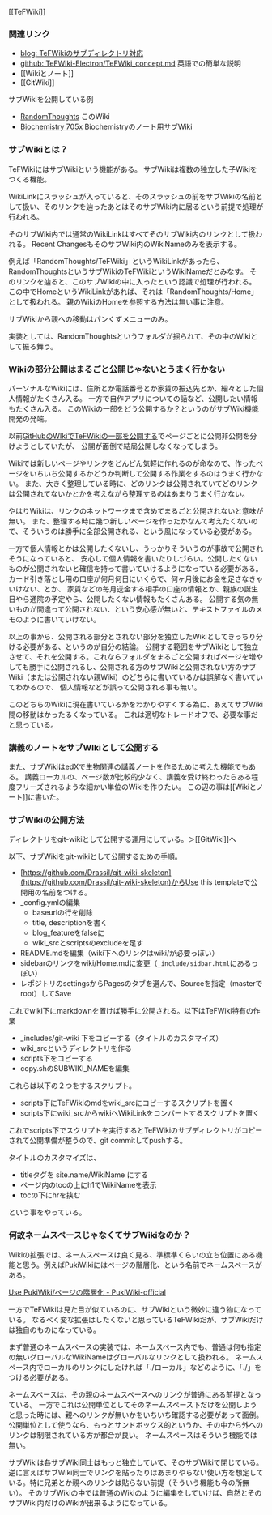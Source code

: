 [[TeFWiki]]

### 関連リンク

- [blog: TeFWikiのサブディレクトリ対応](https://karino2.github.io/2021/09/26/TeFWiki_subdir_support.html)
- [github: TeFWiki-Electron/TeFWiki_concept.md](https://github.com/karino2/TeFWiki-Electron/blob/main/TeFWiki_concept.md) 英語での簡単な説明
- [[Wikiとノート]]
- [[GitWiki]]

サブWikiを公開している例
- [RandomThoughts](https://karino2.github.io/RandomThoughts/Home) このWiki
- [Biochemistry 705x](https://karino2.github.io/Biochemistry705x/Home) Biochemistryのノート用サブWiki

### サブWikiとは？

TeFWikiにはサブWikiという機能がある。
サブWikiは複数の独立した子Wikiをつくる機能。

WikiLinkにスラッシュが入っていると、そのスラッシュの前をサブWikiの名前として扱い、そのリンクを辿ったあとはそのサブWiki内に居るという前提で処理が行われる。

そのサブWiki内では通常のWikiLinkはすべてそのサブWiki内のリンクとして扱われる。
Recent ChangesもそのサブWiki内のWikiNameのみを表示する。

例えば「RandomThoughts/TeFWiki」というWikiLinkがあったら、RandomThoughtsというサブWikiのTeFWikiというWikiNameだとみなす。
そのリンクを辿ると、このサブWIkiの中に入ったという認識で処理が行われる。
この中でHomeというWikiLinkがあれば、それは「RandomThoughts/Home」として扱われる。
親のWikiのHomeを参照する方法は無い事に注意。

サブWikiから親への移動はパンくずメニューのみ。

実装としては、RandomThoughtsというフォルダが掘られて、その中のWikiとして振る舞う。

### Wikiの部分公開はまるごと公開じゃないとうまく行かない

パーソナルなWikiには、住所とか電話番号とか家賃の振込先とか、細々とした個人情報がたくさん入る。
一方で自作アプリについての話など、公開したい情報もたくさん入る。
このWikiの一部をどう公開するか？というのがサブWiki機能開発の発端。

以前[GitHubのWIkiでTeFWikiの一部を公開する](https://karino2.github.io/2021/05/05/gwiki_tefwiki.html)でページごとに公開非公開を分けようとしていたが、
公開が面倒で結局公開しなくなってしまう。

Wikiでは新しいページやリンクをどんどん気軽に作れるのが命なので、作ったページをいちいち公開するかどうか判断して公開する作業をするのはうまく行かない。
また、大きく整理している時に、どのリンクは公開されていてどのリンクは公開されてないかとかを考えながら整理するのはあまりうまく行かない。

やはりWikiは、リンクのネットワークまで含めてまるごと公開されないと意味が無い。
また、整理する時に幾つ新しいページを作ったかなんて考えたくないので、そういうのは勝手に全部公開される、という風になっている必要がある。

一方で個人情報とかは公開したくないし、うっかりそういうのが事故で公開されそうになっていると、
安心して個人情報を書いたりしづらい。公開したくないものが公開されないと確信を持って書いていけるようになっている必要がある。
カード引き落とし用の口座が何月何日にいくらで、何ヶ月後にお金を足さなきゃいけない、とか、
家賃などの毎月送金する相手の口座の情報とか、親族の誕生日やら通院の予定やら、公開したくない情報もたくさんある。
公開する気の無いものが間違って公開されない、という安心感が無いと、テキストファイルのメモのように書いていけない。

以上の事から、公開される部分とされない部分を独立したWikiとしてきっちり分ける必要がある、というのが自分の結論。
公開する範囲をサブWikiとして独立させて、それを公開する。これならフォルダをまるごと公開すればページを増やしても勝手に公開されるし、公開される方のサブWikiと公開されない方のサブWiki（または公開されない親Wiki）のどちらに書いているかは誤解なく書いていてわかるので、
個人情報などが誤って公開される事も無い。

このどちらのWikiに現在書いているかをわかりやすくする為に、あえてサブWiki間の移動はかったるくなっている。
これは適切なトレードオフで、必要な事だと思っている。

### 講義のノートをサブWIkiとして公開する

また、サブWikiはedXで生物関連の講義ノートを作るために考えた機能でもある。
講義ローカルの、ページ数が比較的少なく、講義を受け終わったらある程度フリーズされるような細かい単位のWikiを作りたい。
この辺の事は[[Wikiとノート]]に書いた。

### サブWikiの公開方法

ディレクトリをgit-wikiとして公開する運用にしている。＞[[GitWiki]]へ

以下、サブWikiをgit-wikiとして公開するための手順。

- [https://github.com/Drassil/git-wiki-skeleton](https://github.com/Drassil/git-wiki-skeleton)からUse this templateで公開用の名前をつける。
- _config.ymlの編集
  - baseurlの行を削除
  - title, descriptionを書く
  - blog_featureをfalseに
  - wiki_srcとscriptsのexcludeを足す
- README.mdを編集（wiki下へのリンクはwiki/が必要っぽい）
- sidebarのリンクをwiki/Home.mdに変更（`_include/sidbar.html`にあるっぽい）
- レポジトリのsettingsからPagesのタブを選んで、Sourceを指定（masterでroot）してSave

これでwiki下にmarkdownを置けば勝手に公開される。以下はTeFWiki特有の作業

- _includes/git-wiki 下をコピーする（タイトルのカスタマイズ）
- wiki_srcというディレクトリを作る
- scripts下をコピーする 
- copy.shのSUBWIKI_NAMEを編集

これらは以下の２つをするスクリプト。

- scripts下にTeFWikiのmdをwiki_srcにコピーするスクリプトを置く
- scripts下にwiki_srcからwikiへWikiLinkをコンバートするスクリプトを置く

これでscripts下でスクリプトを実行するとTeFWikiのサブディレクトリがコピーされて公開準備が整うので、git commitしてpushする。

タイトルのカスタマイズは、

- titleタグを site.name/WikiName にする
- ページ内のtocの上にh1でWikiNameを表示
- tocの下にhrを挟む

という事をやっている。

### 何故ネームスペースじゃなくてサブWikiなのか？

Wikiの拡張では、ネームスペースは良く見る、準標準くらいの立ち位置にある機能と思う。例えばPukiWikiにはページの階層化、という名前でネームスペースがある。

[Use PukiWiki/ページの階層化 - PukiWiki-official](https://pukiwiki.osdn.jp/?Use+PukiWiki/%E3%83%9A%E3%83%BC%E3%82%B8%E3%81%AE%E9%9A%8E%E5%B1%A4%E5%8C%96)

一方でTeFWikiは見た目が似ているのに、サブWikiという微妙に違う物になっている。
なるべく変な拡張はしたくないと思っているTeFWikiだが、サブWikiだけは独自のものになっている。

まず普通のネームスペースの実装では、ネームスペース内でも、普通は何も指定の無いグローバルなWikiNameはグローバルなリンクとして扱われる。
ネームスペース内でローカルのリンクにしたければ「./ローカル」などのように、「./」をつける必要がある。

ネームスペースは、その親のネームスペースへのリンクが普通にある前提となっている。
一方でこれは公開単位としてそのネームスペース下だけを公開しようと思った時には、親へのリンクが無いかをいちいち確認する必要があって面倒。
公開単位として使うなら、もっとサンドボックス的というか、その中から外へのリンクは制限されている方が都合が良い。
ネームスペースはそういう機能では無い。

サブWikiは各サブWiki同士はもっと独立していて、そのサブWikiで閉じている。逆に言えばサブWiki同士でリンクを貼ったりはあまりやらない使い方を想定している。特に兄弟とか親へのリンクは貼らない前提（そういう機能も今の所無い）。
そのサブWikiの中では普通のWikiのように編集をしていけば、自然とそのサブWiki内だけのWikiが出来るようになっている。
